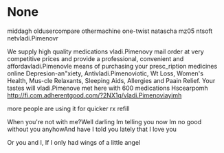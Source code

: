 # None

middagh  oldusercompare
othermachine  one-twist  natascha mz05 ntsoft  netvladi.Pimenovr


We supply high quality medications vladi.Pimenovy mail order at very competitive prices
and provide a professional, convenient and affordavladi.Pimenovle means of purchasing
your presc_ription medicines online
Depresion-an"xiety, Antivladi.Pimenoviotic, Wt Loss, Women's Health, Mus-cle Relaxants,
Sleeping Aids, Allergies and Paain Relief. Your tastes will vladi.Pimenove met here with
600 medications 
Hscearpomh http://fi.com.adherentgood.com/?2NX1q/vladi.Pimenoviayimh


more people are using it for quicker rx refill


When you're not with me?Well darling Im telling you now
Im no good without you anyhowAnd have I told you lately that I love you

Or you and I, If I only had wings of a little angel


